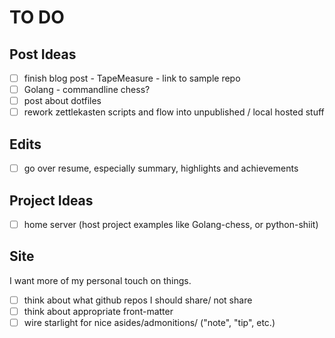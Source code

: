 # TO DO

## Post Ideas

- [ ] finish blog post - TapeMeasure - link to sample repo
- [ ] Golang - commandline chess?
- [ ] post about dotfiles
- [ ] rework zettlekasten scripts and flow into unpublished / local hosted stuff

## Edits

- [ ] go over resume, especially summary, highlights and achievements

## Project Ideas

- [ ] home server (host project examples like Golang-chess, or python-shiit)

## Site

I want more of my personal touch on things.

- [ ] think about what github repos I should share/ not share
- [ ] think about appropriate front-matter
- [ ] wire starlight for nice asides/admonitions/ ("note", "tip", etc.)
